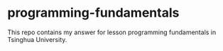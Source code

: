 # programming-fundamentals
This repo contains my answer for lesson programming fundamentals in Tsinghua University.
